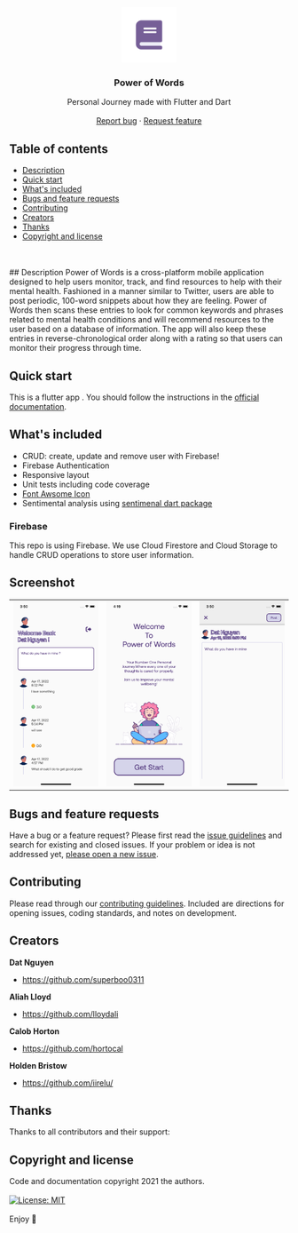 <p align="center">
  <a href="https://power-of-words.github.io/PowerOfWordsProject/">
    <img src="pic/appICON.png" alt="Logo" width=100 height=100>
  </a>

  <h3 align="center">Power of Words</h3>

  <p align="center">
    Personal Journey made with Flutter and Dart
    <br>
    <br>
    <a href="https://github.com/Power-Of-Words/PowerOfWordsProject/issues/new">Report bug</a>
    ·
    <a href="https://github.com/Power-Of-Words/PowerOfWordsProject/issues/new">Request feature</a>
  </p>
</p>

## Table of contents
- [Description](#description)
- [Quick start](#quick-start)
- [What's included](#whats-included)
- [Bugs and feature requests](#bugs-and-feature-requests)
- [Contributing](#contributing)
- [Creators](#creators)
- [Thanks](#thanks)
- [Copyright and license](#copyright-and-license)
<br>
<br>
## Description
Power of Words is a cross-platform mobile application designed to help users monitor, track, and find resources to help with their mental health. Fashioned in a manner similar to Twitter, users are able to post periodic, 100-word snippets about how they are feeling. Power of Words then scans these entries to look for common keywords and phrases related to mental health conditions and will recommend resources to the user based on a database of information. The app will also keep these entries in reverse-chronological order along with a rating so that users can monitor their progress through time.

<br>


## Quick start

This is a flutter app . You should follow the instructions in the [official documentation](https://flutter.io/docs/get-started/install).

## What's included

* CRUD: create, update and remove user with Firebase!
* Firebase Authentication
* Responsive layout
* Unit tests including code coverage
* [Font Awsome Icon](https://pub.dev/packages/font_awesome_flutter)
* Sentimental analysis using [sentimenal dart package](https://pub.dev/packages/dart_sentiment)

### Firebase

This repo is using Firebase. We use Cloud Firestore and Cloud Storage to handle CRUD operations to store user information.

## Screenshot

<table>
<tr>
<td><img src="./pic/homepage.png" width="100%">
</td>
<td><img src="./pic/getstart.png" width="100%">
</td>
<td><img src="./pic/input.png" width="100%"></td>
</tr>
</table>


## Bugs and feature requests

Have a bug or a feature request? Please first read the [issue guidelines]() and search for existing and closed issues. If your problem or idea is not addressed yet, [please open a new issue](https://github.com/Power-Of-Words/PowerOfWordsProject/issues/new).

## Contributing

Please read through our [contributing guidelines](). Included are directions for opening issues, coding standards, and notes on development.

## Creators

**Dat Nguyen**

- <https://github.com/superboo0311>

**Aliah Lloyd**
- <https://github.com/lloydali>

**Calob Horton**
- <https://github.com/hortocal>

**Holden Bristow**

- <https://github.com/iirelu/>

## Thanks

Thanks to all contributors and their support:

## Copyright and license

Code and documentation copyright 2021 the authors.<br>  <br>[![License: MIT](https://img.shields.io/badge/License-MIT-yellow.svg)](https://opensource.org/licenses/MIT)
<br><br>
Enjoy :metal:
